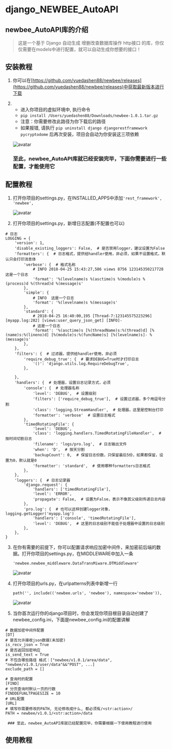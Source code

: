 # django_NEWBEE_AutoAPI
## newbee_AutoAPI库的介绍
> 这是一个基于 Django 自动生成 增删改查数据库操作 http接口 的库，你仅仅需要在models中进行配置，就可以自动生成你想要的接口！

##  

## 安装教程
1. 你可以在[https://github.com/yuedashen88/newbee/releases](https://github.com/yuedashen88/newbee/releases)中获取最新版本进行下载
1. 
	- 进入你项目的虚拟环境中, 执行命令
	- `pip install /Users/yuedashen88/Downloads/newbee-1.0.1.tar.gz`
	- 注意：你需要修改此路径为你下载后的路径
	- 如果报错, 请执行 `pip uninstall django djangorestframework pycryptodome` 后再次安装，项目会自动为你安装这三项依赖

     ![avatar](https://github.com/yuedashen88/newbee/blob/master/images/pip%E5%AE%89%E8%A3%85.png)
     ### 至此，newbee_AutoAPI库就已经安装完毕，下面你需要进行一些配置，才能使用它
##  

## 配置教程
1. 打开你项目的settings.py，在INSTALLED_APPS中添加`'rest_framework', 'newbee',`

    ![avatar](https://github.com/yuedashen88/newbee/blob/master/images/installed_apps.png)
2. 打开你项目的settings.py，新增日志配置(不配置也可以)
```
# 日志
LOGGING = {
    'version': 1,
    'disable_existing_loggers': False,  # 是否禁用logger，建议设置为False
    'formatters': {  # 日志格式，提供给handler使用，非必须，如果不设置格式，默认只会打印消息体
        'verbose': {  # 格式名称
            # INFO 2018-04-25 15:43:27,586 views 8756 123145350217728 这是一个日志
            'format': '%(levelname)s %(asctime)s %(module)s %(process)d %(thread)d %(message)s'
        },
        'simple': {
            # INFO  这是一个日志
            'format': '%(levelname)s %(message)s'
        },
        'standard': {
            # 2018-04-25 16:40:00,195 [Thread-7:123145575223296] [myapp.log:282] [views:user_query_json_get] [INFO]-
            # 这是一个日志
            'format': '%(asctime)s [%(threadName)s:%(thread)d] [%(name)s:%(lineno)d] [%(module)s:%(funcName)s] [%(levelname)s]- %(message)s'
        },
    },
    'filters': {  # 过滤器，提供给handler使用，非必须
        'require_debug_true': {  # 要求DEBUG=True时才打印日志
            '()': 'django.utils.log.RequireDebugTrue',
        },

    },
    'handlers': {  # 处理器，设置日志记录方式，必须
        'console': {  # 处理器名称
            'level': 'DEBUG',  # 设置级别
            'filters': ['require_debug_true'],  # 设置过滤器，多个用逗号分割
            'class': 'logging.StreamHandler',  # 处理器，这里是控制台打印
            'formatter': 'verbose'  # 设置日志格式
        },
        'timedRotatingFile': {
            'level': 'DEBUG',
            'class': 'logging.handlers.TimedRotatingFileHandler',  # 按时间切割日志
            'filename': 'logs/pro.log',  # 日志输出文件
            'when': 'D',  # 按天分割
            'backupCount': 0,  # 保留日志份数，只保留最后5份，如果都保留，设置为0，默认就是0
            'formatter': 'standard',  # 使用哪种formatters日志格式
        },
    },
    'loggers': {  # 日志记录器
        'django.request': {
            'handlers': ['timedRotatingFile'],
            'level': 'ERROR',
            'propagate': False,  # 设置为False，表示不像其父级别传递日志内容
        },
        'pro.log': {  # 也可以这样创建logger对象，logging.getLogger('myapp.log')
            'handlers': ['console', 'timedRotatingFile'],
            'level': 'DEBUG',  # 这里的日志级别不能低于处理器中设置的日志级别
        },
    },
}
```


3. 在你有需要的前提下，你可以配置请求响应加密中间件，来加密前后端的数据。打开你项目的settings.py，在MIDDLEWARE中加入一条

    `'newbee.newbee_middleware.DataTransMiware.DTMiddleware'`

    ![avatar](https://github.com/yuedashen88/newbee/blob/master/images/MIDDLEWARE.png)

4. 打开你项目的urls.py，在urlpatterns列表中新增一行

    `path('', include(('newbee.urls', 'newbee'), namespace='newbee')),`

    ![avatar](https://github.com/yuedashen88/newbee/blob/master/images/urls.png)
5. 当你首次运行你的django项目时，你会发现你项目根目录自动创建了newbee_config.ini，下面是newbee_config.ini的配置讲解

```
# 数据加密中间件配置
[DT]
# 是否允许接收json数据(未加密)
is_recv_json = True
# 是否返回加密响应
is_send_text = True
# 不包含哪些路径 格式：["newbee/v1.0.1/area/data", "newbee/v1.0.1/user/data"&&"POST", ...]
exclude_path = []

# 查询时的配置
[FIND]
# 分页查询时默认一页的行数
FINDDEFUALTPAGESIZE = 10
# URL配置
[URL]
# 填写你需要修改的PATH, 无论修改成什么, 都必须有/<str:action>/
PATH = newbee/v1.0.1/<str:action>/data

```

     ### 至此，newbee_AutoAPI库就已经配置完毕，你需要根据一下使用教程进行使用
##  

## 使用教程
